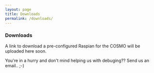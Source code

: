 ```yaml
---
layout: page
title: Downloads
permalink: /downloads/
---
```


### Downloads

A link to download a pre-configured Raspian for the COSMO will be uploaded here soon.

You're in a hurry and don't mind helping us with debuging?? Send us an email.. ;-)
